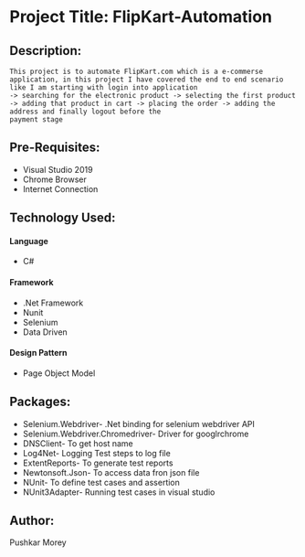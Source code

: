 # Project Title: FlipKart-Automation

## Description:
```
This project is to automate FlipKart.com which is a e-commerse application, in this project I have covered the end to end scenario like I am starting with login into application
-> searching for the electronic product -> selecting the first product -> adding that product in cart -> placing the order -> adding the address and finally logout before the 
payment stage

```

## Pre-Requisites:
* Visual Studio 2019
* Chrome Browser
* Internet Connection 

## Technology Used:
#### Language
* C#

#### Framework
* .Net Framework
* Nunit
* Selenium
* Data Driven

#### Design Pattern
* Page Object Model

## Packages:
* Selenium.Webdriver- .Net binding for selenium webdriver API
* Selenium.Webdriver.Chromedriver- Driver for googlrchrome
* DNSClient- To get host name
* Log4Net- Logging Test steps to log file
* ExtentReports- To generate test reports
* Newtonsoft.Json- To access data fron json file
* NUnit- To define test cases and assertion 
* NUnit3Adapter- Running test cases in visual studio

## Author:
Pushkar Morey



